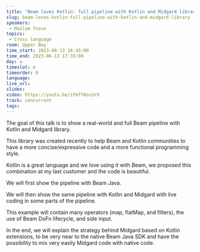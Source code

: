 ```yaml
---
title: "Beam loves Kotlin: full pipeline with Kotlin and Midgard library"
slug: beam-loves-kotlin-full-pipeline-with-kotlin-and-midgard-library
speakers:
 - Mazlum Tosun
topics:
 - Cross language
room: Upper Bay
time_start: 2023-06-13 16:45:00
time_end: 2023-06-13 17:35:00
day: a
timeslot: m
timeorder: 0
language: 
live_url: 
slides: 
video: https://youtu.be/iFHfY8ocUrU
track: concurrent
tags:
---
```


The goal of this talk is to show a real-world and full Beam pipeline with Kotlin and Midgard library.

This library was created recently to help Beam and Kotlin communities to have a more concise/expressive code and a more functional programming style.

Kotlin is a great language and we love using it with Beam, we proposed this combination at my last customer and the code is beautiful.

We will first show the pipeline with Beam Java.

We will then show the same pipeline with Kotlin and Midgard with live coding in some parts of the pipeline.

This example will contain many operators (map, flatMap, and filters), the use of Beam DoFn lifecycle, and side input.

In the end, we will explain the strategy behind Midgard based on Kotlin extensions, to be very near to the native Beam Java SDK and have the possibility to mix very easily Midgard code with native code.